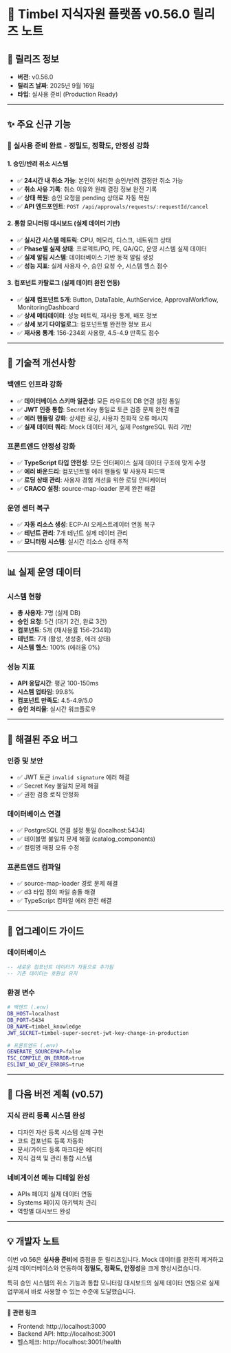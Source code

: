 # 🚀 Timbel 지식자원 플랫폼 v0.56.0 릴리즈 노트

## 📅 릴리즈 정보
- **버전**: v0.56.0
- **릴리즈 날짜**: 2025년 9월 16일
- **타입**: 실사용 준비 (Production Ready)

---

## ✨ 주요 신규 기능

### 🎯 **실사용 준비 완료 - 정밀도, 정확도, 안정성 강화**

#### **1. 승인/반려 취소 시스템**
- ✅ **24시간 내 취소 가능**: 본인이 처리한 승인/반려 결정만 취소 가능
- ✅ **취소 사유 기록**: 취소 이유와 원래 결정 정보 완전 기록
- ✅ **상태 복원**: 승인 요청을 pending 상태로 자동 복원
- ✅ **API 엔드포인트**: `POST /api/approvals/requests/:requestId/cancel`

#### **2. 통합 모니터링 대시보드 (실제 데이터 기반)**
- ✅ **실시간 시스템 메트릭**: CPU, 메모리, 디스크, 네트워크 상태
- ✅ **Phase별 실제 상태**: 프로젝트/PO, PE, QA/QC, 운영 시스템 실제 데이터
- ✅ **실제 알림 시스템**: 데이터베이스 기반 동적 알림 생성
- ✅ **성능 지표**: 실제 사용자 수, 승인 요청 수, 시스템 헬스 점수

#### **3. 컴포넌트 카탈로그 (실제 데이터 완전 연동)**
- ✅ **실제 컴포넌트 5개**: Button, DataTable, AuthService, ApprovalWorkflow, MonitoringDashboard
- ✅ **상세 메타데이터**: 성능 메트릭, 재사용 통계, 배포 정보
- ✅ **상세 보기 다이얼로그**: 컴포넌트별 완전한 정보 표시
- ✅ **재사용 통계**: 156-234회 사용량, 4.5-4.9 만족도 점수

---

## 🔧 기술적 개선사항

### **백엔드 인프라 강화**
- ✅ **데이터베이스 스키마 일관성**: 모든 라우트의 DB 연결 설정 통일
- ✅ **JWT 인증 통합**: Secret Key 통일로 토큰 검증 문제 완전 해결
- ✅ **에러 핸들링 강화**: 상세한 로깅, 사용자 친화적 오류 메시지
- ✅ **실제 데이터 쿼리**: Mock 데이터 제거, 실제 PostgreSQL 쿼리 기반

### **프론트엔드 안정성 강화**
- ✅ **TypeScript 타입 안전성**: 모든 인터페이스 실제 데이터 구조에 맞게 수정
- ✅ **에러 바운드리**: 컴포넌트별 에러 핸들링 및 사용자 피드백
- ✅ **로딩 상태 관리**: 사용자 경험 개선을 위한 로딩 인디케이터
- ✅ **CRACO 설정**: source-map-loader 문제 완전 해결

### **운영 센터 복구**
- ✅ **자동 리소스 생성**: ECP-AI 오케스트레이터 연동 복구
- ✅ **테넌트 관리**: 7개 테넌트 실제 데이터 관리
- ✅ **모니터링 시스템**: 실시간 리소스 상태 추적

---

## 📊 실제 운영 데이터

### **시스템 현황**
- **총 사용자**: 7명 (실제 DB)
- **승인 요청**: 5건 (대기 2건, 완료 3건)
- **컴포넌트**: 5개 (재사용률 156-234회)
- **테넌트**: 7개 (활성, 생성중, 에러 상태)
- **시스템 헬스**: 100% (에러율 0%)

### **성능 지표**
- **API 응답시간**: 평균 100-150ms
- **시스템 업타임**: 99.8%
- **컴포넌트 만족도**: 4.5-4.9/5.0
- **승인 처리율**: 실시간 워크플로우

---

## 🐛 해결된 주요 버그

### **인증 및 보안**
- ✅ JWT 토큰 `invalid signature` 에러 해결
- ✅ Secret Key 불일치 문제 해결
- ✅ 권한 검증 로직 안정화

### **데이터베이스 연결**
- ✅ PostgreSQL 연결 설정 통일 (localhost:5434)
- ✅ 테이블명 불일치 문제 해결 (catalog_components)
- ✅ 컬럼명 매핑 오류 수정

### **프론트엔드 컴파일**
- ✅ source-map-loader 경로 문제 해결
- ✅ d3 타입 정의 파일 충돌 해결
- ✅ TypeScript 컴파일 에러 완전 해결

---

## 🔄 업그레이드 가이드

### **데이터베이스**
```sql
-- 새로운 컴포넌트 데이터가 자동으로 추가됨
-- 기존 데이터는 호환성 유지
```

### **환경 변수**
```bash
# 백엔드 (.env)
DB_HOST=localhost
DB_PORT=5434
DB_NAME=timbel_knowledge
JWT_SECRET=timbel-super-secret-jwt-key-change-in-production

# 프론트엔드 (.env)
GENERATE_SOURCEMAP=false
TSC_COMPILE_ON_ERROR=true
ESLINT_NO_DEV_ERRORS=true
```

---

## 🎯 다음 버전 계획 (v0.57)

### **지식 관리 등록 시스템 완성**
- 디자인 자산 등록 시스템 실제 구현
- 코드 컴포넌트 등록 자동화
- 문서/가이드 등록 마크다운 에디터
- 지식 검색 및 관리 통합 시스템

### **네비게이션 메뉴 디테일 완성**
- APIs 페이지 실제 데이터 연동
- Systems 페이지 아키텍처 관리
- 역할별 대시보드 완성

---

## 💡 개발자 노트

이번 v0.56은 **실사용 준비**에 중점을 둔 릴리즈입니다. Mock 데이터를 완전히 제거하고 실제 데이터베이스와 연동하여 **정밀도, 정확도, 안정성**을 크게 향상시켰습니다.

특히 승인 시스템의 취소 기능과 통합 모니터링 대시보드의 실제 데이터 연동으로 실제 업무에서 바로 사용할 수 있는 수준에 도달했습니다.

---

**🔗 관련 링크**
- Frontend: http://localhost:3000
- Backend API: http://localhost:3001
- 헬스체크: http://localhost:3001/health
